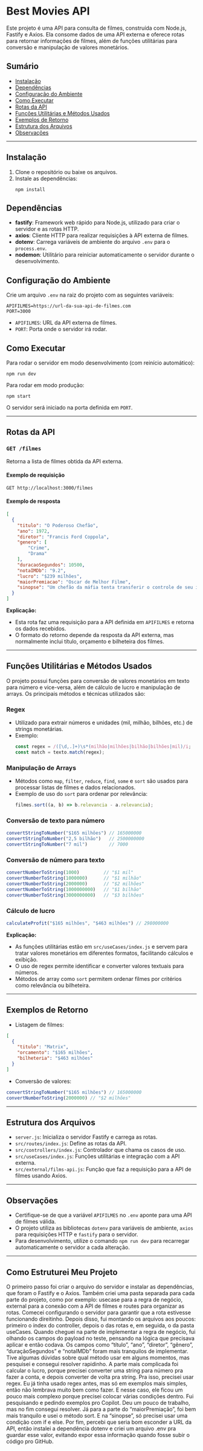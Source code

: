 # Best Movies API

Este projeto é uma API para consulta de filmes, construída com Node.js, Fastify e Axios. Ela consome dados de uma API externa e oferece rotas para retornar informações de filmes, além de funções utilitárias para conversão e manipulação de valores monetários.

## Sumário
- [Instalação](#instalação)
- [Dependências](#dependências)
- [Configuração do Ambiente](#configuração-do-ambiente)
- [Como Executar](#como-executar)
- [Rotas da API](#rotas-da-api)
- [Funções Utilitárias e Métodos Usados](#funções-utilitárias-e-métodos-usados)
- [Exemplos de Retorno](#exemplos-de-retorno)
- [Estrutura dos Arquivos](#estrutura-dos-arquivos)
- [Observações](#observações)

---

## Instalação

1. Clone o repositório ou baixe os arquivos.
2. Instale as dependências:
   ```
   npm install
   ```

## Dependências

- **fastify**: Framework web rápido para Node.js, utilizado para criar o servidor e as rotas HTTP.
- **axios**: Cliente HTTP para realizar requisições à API externa de filmes.
- **dotenv**: Carrega variáveis de ambiente do arquivo `.env` para o `process.env`.
- **nodemon**: Utilitário para reiniciar automaticamente o servidor durante o desenvolvimento.

## Configuração do Ambiente

Crie um arquivo `.env` na raiz do projeto com as seguintes variáveis:

```
APIFILMES=https://url-da-sua-api-de-filmes.com
PORT=3000
```

- `APIFILMES`: URL da API externa de filmes.
- `PORT`: Porta onde o servidor irá rodar.

## Como Executar

Para rodar o servidor em modo desenvolvimento (com reinício automático):
```
npm run dev
```

Para rodar em modo produção:
```
npm start
```

O servidor será iniciado na porta definida em `PORT`.

---

## Rotas da API

### `GET /filmes`

Retorna a lista de filmes obtida da API externa.

#### Exemplo de requisição
```
GET http://localhost:3000/filmes
```

#### Exemplo de resposta
```json
[
  {
    "titulo": "O Poderoso Chefão",
    "ano": 1972,
    "diretor": "Francis Ford Coppola",
    "genero": [
        "Crime",
        "Drama"
    ],
    "duracaoSegundos": 10500,
    "notaIMDb": "9.2",
    "lucro": "$239 milhões",
    "maiorPremiacao": "Oscar de Melhor Filme",
    "sinopse": "Um chefão da máfia tenta transferir o controle de seu império clandestino para seu filho relutante."
  }
]
```

**Explicação:**
- Esta rota faz uma requisição para a API definida em `APIFILMES` e retorna os dados recebidos.
- O formato do retorno depende da resposta da API externa, mas normalmente inclui título, orçamento e bilheteira dos filmes.

---

## Funções Utilitárias e Métodos Usados

O projeto possui funções para conversão de valores monetários em texto para número e vice-versa, além de cálculo de lucro e manipulação de arrays. Os principais métodos e técnicas utilizados são:

### Regex
- Utilizado para extrair números e unidades (mil, milhão, bilhões, etc.) de strings monetárias.
- Exemplo:
  ```js
  const regex = /([\d,.]+)\s*(milhão|milhões|bilhão|bilhões|mil)/i;
  const match = texto.match(regex);
  ```

### Manipulação de Arrays
- Métodos como `map`, `filter`, `reduce`, `find`, `some` e `sort` são usados para processar listas de filmes e dados relacionados.
- Exemplo de uso do `sort` para ordenar por relevância:
  ```js
  filmes.sort((a, b) => b.relevancia - a.relevancia);
  ```

### Conversão de texto para número
```js
convertStringToNumber("$165 milhões") // 165000000
convertStringToNumber("2,5 bilhão")   // 2500000000
convertStringToNumber("7 mil")        // 7000
```

### Conversão de número para texto
```js
convertNumberToString(1000)         // "$1 mil"
convertNumberToString(1000000)      // "$1 milhão"
convertNumberToString(2000000)      // "$2 milhões"
convertNumberToString(1000000000)   // "$1 bilhão"
convertNumberToString(3000000000)   // "$3 bilhões"
```

### Cálculo de lucro
```js
calculateProfit("$165 milhões", "$463 milhões") // 298000000
```

**Explicação:**
- As funções utilitárias estão em `src/useCases/index.js` e servem para tratar valores monetários em diferentes formatos, facilitando cálculos e exibição.
- O uso de regex permite identificar e converter valores textuais para números.
- Métodos de array como `sort` permitem ordenar filmes por critérios como relevância ou bilheteira.

---

## Exemplos de Retorno

- Listagem de filmes:
```json
[
  {
    "titulo": "Matrix",
    "orcamento": "$165 milhões",
    "bilheteria": "$463 milhões"
  }
]
```
- Conversão de valores:
```js
convertStringToNumber("$165 milhões") // 165000000
convertNumberToString(2000000) // "$2 milhões"
```

---

## Estrutura dos Arquivos

- `server.js`: Inicializa o servidor Fastify e carrega as rotas.
- `src/routes/index.js`: Define as rotas da API.
- `src/controllers/index.js`: Controlador que chama os casos de uso.
- `src/useCases/index.js`: Funções utilitárias e integração com a API externa.
- `src/external/films-api.js`: Função que faz a requisição para a API de filmes usando Axios.

---

## Observações
- Certifique-se de que a variável `APIFILMES` no `.env` aponte para uma API de filmes válida.
- O projeto utiliza as bibliotecas `dotenv` para variáveis de ambiente, `axios` para requisições HTTP e `fastify` para o servidor.
- Para desenvolvimento, utilize o comando `npm run dev` para recarregar automaticamente o servidor a cada alteração.

---

## Como Estruturei Meu Projeto

O primeiro passo foi criar o arquivo do servidor e instalar as dependências, que foram o Fastify e o Axios. Também criei uma pasta separada para cada parte do projeto, como por exemplo: usecase para a regra de negócio, external para a conexão com a API de filmes e routes para organizar as rotas.
Comecei configurando o servidor para garantir que a rota estivesse funcionando direitinho. Depois disso, fui montando os arquivos aos poucos: primeiro o index do controller, depois o das rotas e, em seguida, o da pasta useCases.
Quando cheguei na parte de implementar a regra de negócio, fui olhando os campos do payload no teste, pensando na lógica que precisava aplicar e então codava. Os campos como “título”, “ano”, “diretor”, “gênero”, “duraçãoSegundos” e “notaIMDb” foram mais tranquilos de implementar. Tive algumas dúvidas sobre qual método usar em alguns momentos, mas pesquisei e consegui resolver rapidinho.
A parte mais complicada foi calcular o lucro, porque precisei converter uma string para número pra fazer a conta, e depois converter de volta pra string. Pra isso, precisei usar regex. Eu já tinha usado regex antes, mas só em exemplos mais simples, então não lembrava muito bem como fazer. E nesse caso, ele ficou um pouco mais complexo porque precisei colocar várias condições dentro.
Fui pesquisando e pedindo exemplos pro Copilot. Deu um pouco de trabalho, mas no fim consegui resolver.
Já para a parte do “maiorPremiação”, foi bem mais tranquilo e usei o método sort. E na “sinopse”, só precisei usar uma condição com if e else.
Por fim, percebi que seria bom esconder a URL da API, então instalei a dependência dotenv e criei um arquivo .env pra guardar esse valor, evitando expor essa informação quando fosse subir o código pro GitHub.






